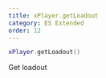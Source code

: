 ```yaml
---
title: xPlayer.getLoadout
category: ES Extended
order: 12
---
```


```lua
xPlayer.getLoadout()
```

Get loadout
